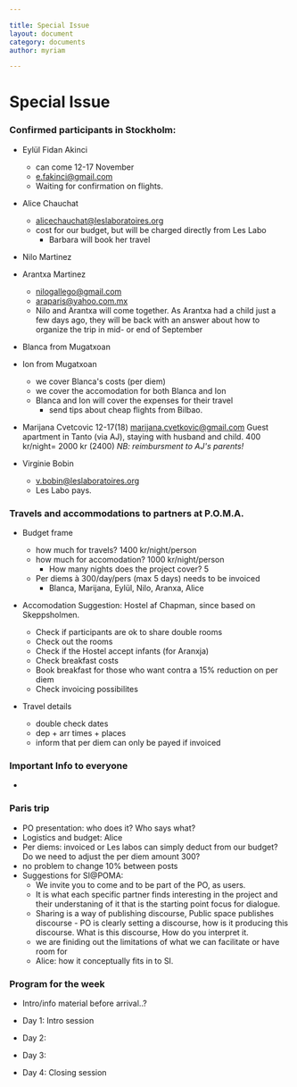 ```yaml
---

title: Special Issue  
layout: document  
category: documents  
author: myriam

---
```


# Special Issue

### Confirmed participants in Stockholm:

* Eylül Fidan Akinci
	* can come 12-17 November 
	* e.fakinci@gmail.com
	* Waiting for confirmation on flights. 


* Alice Chauchat 
	* alicechauchat@leslaboratoires.org
    * cost for our budget, but will be charged directly from Les Labo
		* Barbara will book her travel


* Nilo Martinez
* Arantxa Martinez
	* nilogallego@gmail.com
	* araparis@yahoo.com.mx
	* Nilo and Arantxa will come together. As Arantxa had a child just a few days ago, they will be back with an answer about how to organize the trip in mid- or end of September
    

* Blanca from Mugatxoan
* Ion from Mugatxoan 
	* we cover Blanca's costs (per diem)
   	* we cover the accomodation for both Blanca and Ion
    * Blanca and Ion will cover the expenses for their travel 
		* send tips about cheap flights from Bilbao.
  
  
* Marijana Cvetcovic 12-17(18)
marijana.cvetkovic@gmail.com
Guest apartment in Tanto (via AJ), staying with husband and child.
400 kr/night= 2000 kr (2400)
*NB: reimbursment to AJ's parents!*  


* Virginie Bobin 
	* v.bobin@leslaboratoires.org
	* Les Labo pays.

    
### Travels and accommodations to partners at P.O.M.A.


* Budget frame
	* how much for travels? 1400 kr/night/person
    * how much for accomodation? 1000 kr/night/person
    	* How many nights does the project cover? 5
    * Per diems à 300/day/pers (max 5 days) needs to be invoiced
		* Blanca, Marijana, Eylül, Nilo, Aranxa, Alice
    
* Accomodation Suggestion: Hostel af Chapman, since based on Skeppsholmen.
	* Check if participants are ok to share double rooms 
    * Check out the rooms
    * Check if the Hostel accept infants (for Aranxja)
    * Check breakfast costs
    * Book breakfast for those who want contra a 15% reduction on per diem
	* Check invoicing possibilites

* Travel details
	* double check dates
    * dep + arr times + places
    * inform that per diem can only be payed if invoiced 

### Important Info to everyone

*

### Paris trip
* PO presentation: who does it? Who says what?
* Logistics and budget: Alice
* Per diems: invoiced or Les labos can simply deduct from our budget? Do we need to adjust the per diem amount 300?
* no problem to change 10% between posts 
* Suggestions for SI@POMA: 
	* We invite you to come and to be part of the PO, as users. 
	* It is what each specific partner finds interesting in the project and their understaning of it that is the starting point focus for dialogue. 
    * Sharing is a way of publishing discourse, Public space publishes discourse - PO is clearly setting a discourse, how is it producing this discourse. What is this discourse, How do you interpret it.
    * we are finiding out the limitations of what we can facilitate or have room for
    * Alice: how it conceptually fits in to SI.


### Program for the week

* Intro/info material before arrival..?

* Day 1: Intro session
* Day 2:
* Day 3:
* Day 4: Closing session